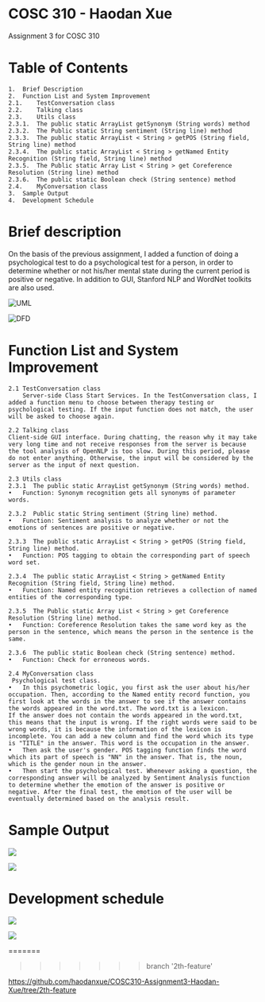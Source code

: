 # COSC 310 - Haodan Xue
Assignment 3 for COSC 310

# Table of Contents
```
1.  Brief Description
2.  Function List and System Improvement
2.1.    TestConversation class
2.2.    Talking class
2.3.    Utils class
2.3.1.  The public static ArrayList getSynonym (String words) method
2.3.2.  The Public static String sentiment (String line) method
2.3.3.  The public static ArrayList < String > getPOS (String field, String line) method
2.3.4.  The public static ArrayList < String > getNamed Entity Recognition (String field, String line) method
2.3.5.  The Public static Array List < String > get Coreference Resolution (String line) method
2.3.6.  The public static Boolean check (String sentence) method
2.4.    MyConversation class
3.  Sample Output 
4.  Development Schedule
```

# Brief description
On the basis of the previous assignment, I added a function of doing a psychological test to do a psychological test for a person, in order to determine whether or not his/her mental state during the current period is positive or negative. In addition to GUI, Stanford NLP and WordNet toolkits are also used.

![UML](https://github.com/haodanxue/COSC310-Assignment3-Haodan-Xue/blob/1th-feature/UML_Assignment3.jpg)

![DFD](https://github.com/haodanxue/COSC310-Assignment3-Haodan-Xue/blob/1th-feature/Level0_DFD_Haodan.jpg)


# Function List and System Improvement
```
2.1 TestConversation class
    Server-side Class Start Services. In the TestConversation class, I added a function menu to choose between therapy testing or psychological testing. If the input function does not match, the user will be asked to choose again.

2.2 Talking class
Client-side GUI interface. During chatting, the reason why it may take very long time and not receive responses from the server is because the tool analysis of OpenNLP is too slow. During this period, please do not enter anything. Otherwise, the input will be considered by the server as the input of next question. 

2.3 Utils class
2.3.1  The public static ArrayList getSynonym (String words) method.
•   Function: Synonym recognition gets all synonyms of parameter words.

2.3.2  Public static String sentiment (String line) method.
•   Function: Sentiment analysis to analyze whether or not the emotions of sentences are positive or negative.

2.3.3  The public static ArrayList < String > getPOS (String field, String line) method.
•   Function: POS tagging to obtain the corresponding part of speech word set.

2.3.4  The public static ArrayList < String > getNamed Entity Recognition (String field, String line) method.
•   Function: Named entity recognition retrieves a collection of named entities of the corresponding type.

2.3.5  The Public static Array List < String > get Coreference Resolution (String line) method.
•   Function: Coreference Resolution takes the same word key as the person in the sentence, which means the person in the sentence is the same.

2.3.6  The public static Boolean check (String sentence) method.
•   Function: Check for erroneous words.

2.4 MyConversation class
 Psychological test class. 
•   In this psychometric logic, you first ask the user about his/her occupation. Then, according to the Named entity record function, you first look at the words in the answer to see if the answer contains the words appeared in the word.txt. The word.txt is a lexicon. 
If the answer does not contain the words appeared in the word.txt, this means that the input is wrong. If the right words were said to be wrong words, it is because the information of the lexicon is incomplete. You can add a new column and find the word which its type is "TITLE" in the answer. This word is the occupation in the answer. 
•   Then ask the user's gender. POS tagging function finds the word which its part of speech is "NN" in the answer. That is, the noun, which is the gender noun in the answer. 
•   Then start the psychological test. Whenever asking a question, the corresponding answer will be analyzed by Sentiment Analysis function to determine whether the emotion of the answer is positive or negative. After the final test, the emotion of the user will be eventually determined based on the analysis result. 
```

# Sample Output
![](https://github.com/haodanxue/COSC310-Assignment3-Haodan-Xue/blob/1th-feature/A3_SampleOutput1.png)

![](https://github.com/haodanxue/COSC310-Assignment3-Haodan-Xue/blob/1th-feature/A3_SampleOutput2.png)
# Development schedule
![](https://github.com/haodanxue/COSC310-Assignment3-Haodan-Xue/blob/master/A3__GanttChart1.png)

![](https://github.com/haodanxue/COSC310-Assignment3-Haodan-Xue/blob/master/A3__GanttChart2.png)

=======
>>>>>>> branch '2th-feature' 

https://github.com/haodanxue/COSC310-Assignment3-Haodan-Xue/tree/2th-feature

